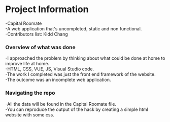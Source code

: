 # Project Information
-Capital Roomate <br />
-A web application that's uncompleted, static and non functional. <br />
-Contributors list: Kidd Chang <br />

### Overview of what was done
-I approached the problem by thinking about what could be done at home to improve life at home. <br />
-HTML, CSS, VUE, JS, Visual Studio code. <br />
-The work I completed was just the front end framework of the website. <br />
-The outcome was an incomplete web application. <br />

### Navigating the repo
-All the data will be found in the Capital Roomate file. <br />
-You can reproduce the output of the hack by creating a simple html website with some css. <br />

